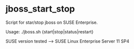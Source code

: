 # jboss_start_stop

Script for star/stop jboss on SUSE Enterprise.

Usage: ./jboss.sh {start|stop|status|restart}

SUSE version tested --> SUSE Linux Enterprise Server 11 SP4
